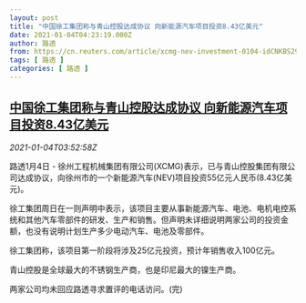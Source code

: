 ```yaml
---
layout: post
title: "中国徐工集团称与青山控股达成协议 向新能源汽车项目投资8.43亿美元"
date: 2021-01-04T04:23:19.000Z
author: 路透
from: https://cn.reuters.com/article/xcmg-nev-investment-0104-idCNKBS2990C8
tags: [ 路透 ]
categories: [ 路透 ]
---
```

<!--1609734199000-->
[中国徐工集团称与青山控股达成协议 向新能源汽车项目投资8.43亿美元](https://cn.reuters.com/article/xcmg-nev-investment-0104-idCNKBS2990C8)
------

<div>
<div><i>2021-01-04T03:52:58Z</i></div><p>路透1月4日 - 徐州工程机械集团有限公司(XCMG)表示，已与青山控股集团有限公司达成协议，向徐州市的一个新能源汽车(NEV)项目投资55亿元人民币(8.43亿美元)。</p><p>徐工集团周日在一则声明中表示，该项目主要从事新能源汽车、电池、电机电控系统和其他汽车零部件的研发、生产和销售。但声明未详细说明两家公司的投资金额，也没有说明计划生产多少电动汽车、电池及零部件。</p><p>徐工集团称，该项目第一阶段将涉及25亿元投资，预计年销售收入100亿元。</p><p>青山控股是全球最大的不锈钢生产商，也是印尼最大的镍生产商。</p><p>两家公司均未回应路透寻求置评的电话访问。(完)</p>
</div>
